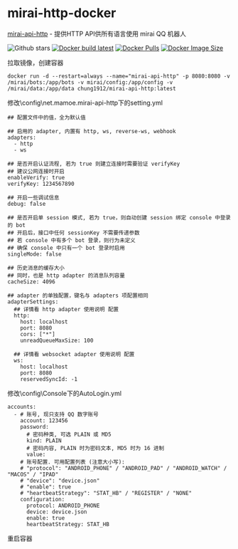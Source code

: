 # mirai-http-docker

[mirai-api-http](https://github.com/project-mirai/mirai-api-http) - 提供HTTP API供所有语言使用 mirai QQ 机器人

![Github stars](https://badgen.net/github/stars/chung1912/mirai-http-docker?icon=github&label=stars)
[![Docker build latest](https://github.com/chung1912/mirai-http-docker/actions/workflows/docker-latest.yml/badge.svg?branch=main)](https://github.com/chung1912/mirai-http-docker/actions/workflows/docker-latest.yml)
[![Docker Pulls](https://badgen.net/docker/pulls/chung1912/mirai-api-http?icon=docker&label=pulls)](https://hub.docker.com/r/chung1912/mirai-api-http/)
[![Docker Image Size](https://badgen.net/docker/size/chung1912/mirai-api-http/latest/amd64?icon=docker&label=image%20size)](https://hub.docker.com/r/chung1912/mirai-api-http/)

拉取镜像，创建容器
<pre><code>docker run -d --restart=always --name="mirai-api-http" -p 8080:8080 -v /mirai/bots:/app/bots -v mirai/config:/app/config -v /mirai/data:/app/data chung1912/mirai-api-http:latest
</code></pre>
修改\config\net.mamoe.mirai-api-http下的setting.yml
<pre><code>## 配置文件中的值，全为默认值

## 启用的 adapter, 内置有 http, ws, reverse-ws, webhook
adapters:
  - http
  - ws

## 是否开启认证流程, 若为 true 则建立连接时需要验证 verifyKey
## 建议公网连接时开启
enableVerify: true
verifyKey: 1234567890

## 开启一些调试信息
debug: false

## 是否开启单 session 模式, 若为 true，则自动创建 session 绑定 console 中登录的 bot
## 开启后，接口中任何 sessionKey 不需要传递参数
## 若 console 中有多个 bot 登录，则行为未定义
## 确保 console 中只有一个 bot 登录时启用
singleMode: false

## 历史消息的缓存大小
## 同时，也是 http adapter 的消息队列容量
cacheSize: 4096

## adapter 的单独配置，键名与 adapters 项配置相同
adapterSettings:
  ## 详情看 http adapter 使用说明 配置
  http:
    host: localhost
    port: 8080
    cors: ["*"]
    unreadQueueMaxSize: 100
  
  ## 详情看 websocket adapter 使用说明 配置
  ws:
    host: localhost
    port: 8080
    reservedSyncId: -1
</code></pre>
修改\config\Console下的AutoLogin.yml
<pre><code>accounts: 
  - # 账号, 现只支持 QQ 数字账号
    account: 123456
    password: 
      # 密码种类, 可选 PLAIN 或 MD5
      kind: PLAIN
      # 密码内容, PLAIN 时为密码文本, MD5 时为 16 进制
      value: 
    # 账号配置. 可用配置列表 (注意大小写):
    # "protocol": "ANDROID_PHONE" / "ANDROID_PAD" / "ANDROID_WATCH" / "MACOS" / "IPAD"
    # "device": "device.json"
    # "enable": true
    # "heartbeatStrategy": "STAT_HB" / "REGISTER" / "NONE"
    configuration: 
      protocol: ANDROID_PHONE
      device: device.json
      enable: true
      heartbeatStrategy: STAT_HB
</code></pre>
重启容器
